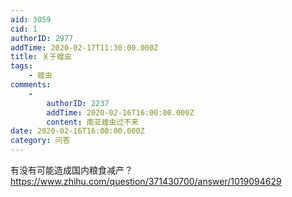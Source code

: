 ```yaml
---
aid: 3059
cid: 1
authorID: 2977
addTime: 2020-02-17T11:30:00.000Z
title: 关于蝗虫
tags:
    - 蝗虫
comments:
    -
        authorID: 2237
        addTime: 2020-02-16T16:00:00.000Z
        content: 南亚蝗虫过不来
date: 2020-02-16T16:00:00.000Z
category: 问答
---
```


有没有可能造成国内粮食减产？ https://www.zhihu.com/question/371430700/answer/1019094629
